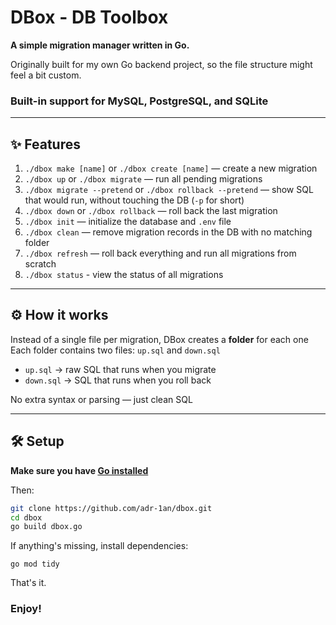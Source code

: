 # DBox - DB Toolbox

**A simple migration manager written in Go.**

Originally built for my own Go backend project, so the file structure might feel a bit custom.

### Built-in support for MySQL, PostgreSQL, and SQLite
---

## ✨ Features

1. `./dbox make [name]` or `./dbox create [name]` — create a new migration
2. `./dbox up` or `./dbox migrate` — run all pending migrations
3. `./dbox migrate --pretend` or `./dbox rollback --pretend` — show SQL that would run, without touching the DB (`-p` for short)
4. `./dbox down` or `./dbox rollback` — roll back the last migration
5. `./dbox init` — initialize the database and `.env` file
6. `./dbox clean` — remove migration records in the DB with no matching folder
7. `./dbox refresh` — roll back everything and run all migrations from scratch
8. `./dbox status` - view the status of all migrations

---

## ⚙️ How it works

Instead of a single file per migration, DBox creates a **folder** for each one  
Each folder contains two files: `up.sql` and `down.sql`

- `up.sql` → raw SQL that runs when you migrate
- `down.sql` → SQL that runs when you roll back

No extra syntax or parsing — just clean SQL

---

## 🛠️ Setup

**Make sure you have [Go installed](https://go.dev/doc/install)**

Then:

```bash
git clone https://github.com/adr-1an/dbox.git
cd dbox
go build dbox.go
```
If anything's missing, install dependencies:
```
go mod tidy
```
That's it.

### Enjoy!
